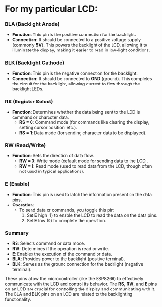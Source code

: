 # For my particular LCD:
### BLA (Backlight Anode)
- **Function**: This pin is the positive connection for the backlight.
- **Connection**: It should be connected to a positive voltage supply (commonly **5V**). This powers the backlight of the LCD, allowing it to illuminate the display, making it easier to read in low-light conditions.

### BLK (Backlight Cathode)
- **Function**: This pin is the negative connection for the backlight.
- **Connection**: It should be connected to **GND** (ground). This completes the circuit for the backlight, allowing current to flow through the backlight LEDs.

### RS (Register Select)
- **Function**: Determines whether the data being sent to the LCD is command or character data.
  - **RS = 0**: Command mode (for commands like clearing the display, setting cursor position, etc.).
  - **RS = 1**: Data mode (for sending character data to be displayed).

### RW (Read/Write)
- **Function**: Sets the direction of data flow.
  - **RW = 0**: Write mode (default mode for sending data to the LCD).
  - **RW = 1**: Read mode (used to read data from the LCD, though often not used in typical applications).

### E (Enable)
- **Function**: This pin is used to latch the information present on the data pins.
- **Operation**: 
  - To send data or commands, you toggle this pin:
    1. Set **E** high (1) to enable the LCD to read the data on the data pins.
    2. Set **E** low (0) to complete the operation.

### Summary
- **RS**: Selects command or data mode.
- **RW**: Determines if the operation is read or write.
- **E**: Enables the execution of the command or data.
- **BLA**: Provides power to the backlight (positive terminal).
- **BLK**: Serves as the ground connection for the backlight (negative terminal).

These pins allow the microcontroller (like the ESP8266) to effectively communicate with the LCD and control its behavior.
The **RS**, **RW**, and **E** pins on an LCD are crucial for controlling the display and communicating with it. <br>
The BLA and BLK pins on an LCD are related to the backlighting functionality. <br>
